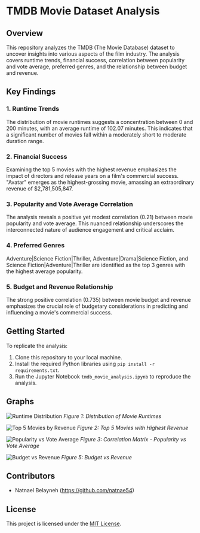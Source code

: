 # TMDB Movie Dataset Analysis

## Overview

This repository analyzes the TMDB (The Movie Database) dataset to uncover insights into various aspects of the film industry. The analysis covers runtime trends, financial success, correlation between popularity and vote average, preferred genres, and the relationship between budget and revenue.

## Key Findings

### 1. Runtime Trends

The distribution of movie runtimes suggests a concentration between 0 and 200 minutes, with an average runtime of 102.07 minutes. This indicates that a significant number of movies fall within a moderately short to moderate duration range.

### 2. Financial Success

Examining the top 5 movies with the highest revenue emphasizes the impact of directors and release years on a film's commercial success. "Avatar" emerges as the highest-grossing movie, amassing an extraordinary revenue of $2,781,505,847.

### 3. Popularity and Vote Average Correlation

The analysis reveals a positive yet modest correlation (0.21) between movie popularity and vote average. This nuanced relationship underscores the interconnected nature of audience engagement and critical acclaim.

### 4. Preferred Genres

Adventure|Science Fiction|Thriller, Adventure|Drama|Science Fiction, and Science Fiction|Adventure|Thriller are identified as the top 3 genres with the highest average popularity.

### 5. Budget and Revenue Relationship

The strong positive correlation (0.735) between movie budget and revenue emphasizes the crucial role of budgetary considerations in predicting and influencing a movie's commercial success.

## Getting Started

To replicate the analysis:

1. Clone this repository to your local machine.
2. Install the required Python libraries using `pip install -r requirements.txt`.
3. Run the Jupyter Notebook `tmdb_movie_analysis.ipynb` to reproduce the analysis.

## Graphs

![Runtime Distribution](https://i.ibb.co/S5h88M0/1.png)
*Figure 1: Distribution of Movie Runtimes*

![Top 5 Movies by Revenue](https://i.ibb.co/jLTLWz6/2.png)
*Figure 2: Top 5 Movies with Highest Revenue*

![Popularity vs Vote Average](https://i.ibb.co/qmcgyZ5/3.png)
*Figure 3: Correlation Matrix - Popularity vs Vote Average*

![Budget vs Revenue](https://i.ibb.co/QH9pjYT/5.png)
*Figure 5: Budget vs Revenue*

## Contributors

- Natnael Belayneh (https://github.com/natnae54)

## License

This project is licensed under the [MIT License](LICENSE).

